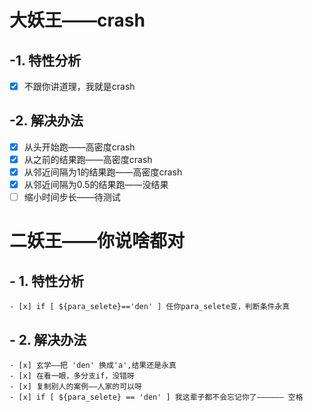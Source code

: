 # 大妖王——crash
## -1. 特性分析
  - [x] 不跟你讲道理，我就是crash
## -2. 解决办法
  - [x] 从头开始跑——高密度crash
  - [x] 从之前的结果跑——高密度crash
  - [x] 从邻近间隔为1的结果跑——高密度crash
  - [x] 从邻近间隔为0.5的结果跑——没结果
  - [ ] 缩小时间步长——待测试
# 二妖王——你说啥都对
## - 1. 特性分析
    - [x] if [ ${para_selete}=='den' ] 任你para_selete变，判断条件永真
## - 2. 解决办法
    - [x] 玄学——把 'den' 换成'a',结果还是永真
    - [x] 在看一眼，多分支if，没错呀
    - [x] 复制别人的案例——人家的可以呀
    - [x] if [ ${para_selete} == 'den' ] 我这辈子都不会忘记你了—————— 空格

